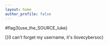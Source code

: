 ```yaml
---
layout: home
author_profile: false
---
```


#flag3{use_the_SOURCE_luke}

[](flag4{the_ROBOTS_are_coming} )
[](I can't forget my username, it's ilovecybersoc)
